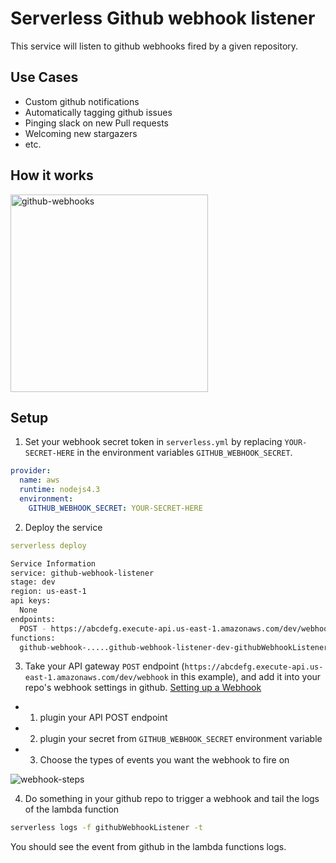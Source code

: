 # Serverless Github webhook listener

This service will listen to github webhooks fired by a given repository.

## Use Cases

* Custom github notifications
* Automatically tagging github issues
* Pinging slack on new Pull requests
* Welcoming new stargazers
* etc.

## How it works

<img width="316" alt="github-webhooks" src="https://cloud.githubusercontent.com/assets/532272/21461458/9d67f53e-c91f-11e6-9228-f57e47d9ed76.png">

## Setup

1. Set your webhook secret token in `serverless.yml` by replacing `YOUR-SECRET-HERE` in the environment variables `GITHUB_WEBHOOK_SECRET`.

  ```yml
  provider:
    name: aws
    runtime: nodejs4.3
    environment:
      GITHUB_WEBHOOK_SECRET: YOUR-SECRET-HERE
  ```

2. Deploy the service

  ```yaml
  serverless deploy
  ```

  ```bash
  Service Information
  service: github-webhook-listener
  stage: dev
  region: us-east-1
  api keys:
    None
  endpoints:
    POST - https://abcdefg.execute-api.us-east-1.amazonaws.com/dev/webhook
  functions:
    github-webhook-.....github-webhook-listener-dev-githubWebhookListener
  ```

3. Take your API gateway `POST` endpoint (`https://abcdefg.execute-api.us-east-1.amazonaws.com/dev/webhook` in this example), and add it into your repo's webhook settings in github. [Setting up a Webhook](https://developer.github.com/webhooks/creating/#setting-up-a-webhook)

  * 1. plugin your API POST endpoint
  * 2. plugin your secret from `GITHUB_WEBHOOK_SECRET` environment variable
  * 3. Choose the types of events you want the webhook to fire on

  ![webhook-steps](https://cloud.githubusercontent.com/assets/532272/21461773/db7cecd2-c922-11e6-9362-6bbf4661fe14.jpg)


4. Do something in your github repo to trigger a webhook and tail the logs of the lambda function

  ```bash
  serverless logs -f githubWebhookListener -t
  ```

  You should see the event from github in the lambda functions logs.

